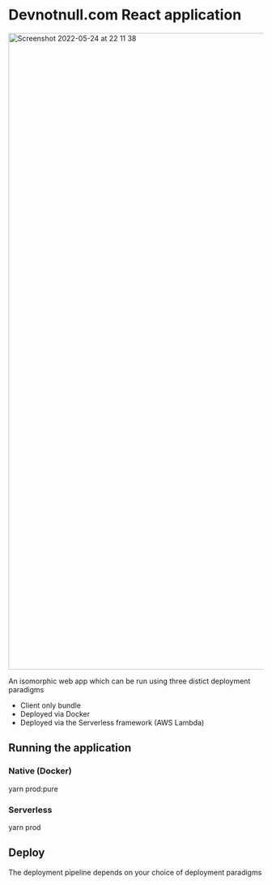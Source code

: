 # Devnotnull.com React application

<img width="1258" alt="Screenshot 2022-05-24 at 22 11 38" src="https://user-images.githubusercontent.com/702691/170133701-79db584a-e95a-4ac5-8a38-3163fa18a77c.png">

An isomorphic web app which can be run using three distict deployment paradigms

- Client only bundle
- Deployed via Docker
- Deployed via the Serverless framework (AWS Lambda) 

## Running the application

### Native (Docker)

yarn prod:pure

### Serverless

yarn prod

## Deploy

The deployment pipeline depends on your choice of deployment paradigms
